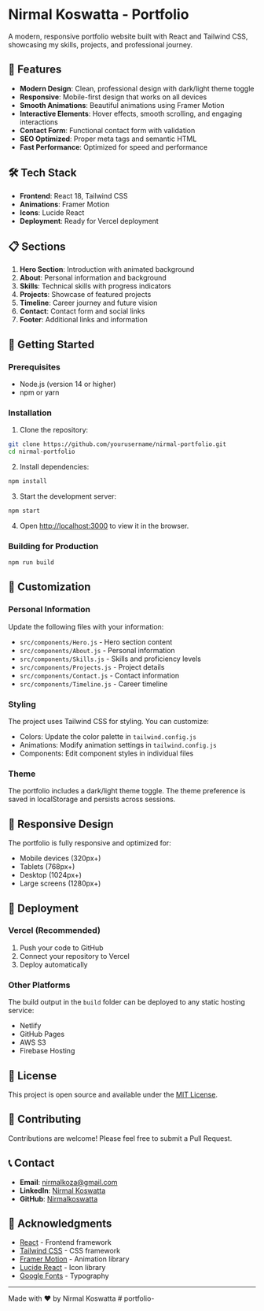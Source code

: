 # Nirmal Koswatta - Portfolio

A modern, responsive portfolio website built with React and Tailwind CSS, showcasing my skills, projects, and professional journey.

## 🚀 Features

- **Modern Design**: Clean, professional design with dark/light theme toggle
- **Responsive**: Mobile-first design that works on all devices
- **Smooth Animations**: Beautiful animations using Framer Motion
- **Interactive Elements**: Hover effects, smooth scrolling, and engaging interactions
- **Contact Form**: Functional contact form with validation
- **SEO Optimized**: Proper meta tags and semantic HTML
- **Fast Performance**: Optimized for speed and performance

## 🛠️ Tech Stack

- **Frontend**: React 18, Tailwind CSS
- **Animations**: Framer Motion
- **Icons**: Lucide React
- **Deployment**: Ready for Vercel deployment

## 📋 Sections

1. **Hero Section**: Introduction with animated background
2. **About**: Personal information and background
3. **Skills**: Technical skills with progress indicators
4. **Projects**: Showcase of featured projects
5. **Timeline**: Career journey and future vision
6. **Contact**: Contact form and social links
7. **Footer**: Additional links and information

## 🚀 Getting Started

### Prerequisites

- Node.js (version 14 or higher)
- npm or yarn

### Installation

1. Clone the repository:

```bash
git clone https://github.com/yourusername/nirmal-portfolio.git
cd nirmal-portfolio
```

2. Install dependencies:

```bash
npm install
```

3. Start the development server:

```bash
npm start
```

4. Open [http://localhost:3000](http://localhost:3000) to view it in the browser.

### Building for Production

```bash
npm run build
```

## 🎨 Customization

### Personal Information

Update the following files with your information:

- `src/components/Hero.js` - Hero section content
- `src/components/About.js` - Personal information
- `src/components/Skills.js` - Skills and proficiency levels
- `src/components/Projects.js` - Project details
- `src/components/Contact.js` - Contact information
- `src/components/Timeline.js` - Career timeline

### Styling

The project uses Tailwind CSS for styling. You can customize:

- Colors: Update the color palette in `tailwind.config.js`
- Animations: Modify animation settings in `tailwind.config.js`
- Components: Edit component styles in individual files

### Theme

The portfolio includes a dark/light theme toggle. The theme preference is saved in localStorage and persists across sessions.

## 📱 Responsive Design

The portfolio is fully responsive and optimized for:

- Mobile devices (320px+)
- Tablets (768px+)
- Desktop (1024px+)
- Large screens (1280px+)

## 🚀 Deployment

### Vercel (Recommended)

1. Push your code to GitHub
2. Connect your repository to Vercel
3. Deploy automatically

### Other Platforms

The build output in the `build` folder can be deployed to any static hosting service:

- Netlify
- GitHub Pages
- AWS S3
- Firebase Hosting

## 📄 License

This project is open source and available under the [MIT License](LICENSE).

## 🤝 Contributing

Contributions are welcome! Please feel free to submit a Pull Request.

## 📞 Contact

- **Email**: nirmalkoza@gmail.com
- **LinkedIn**: [Nirmal Koswatta](https://www.linkedin.com/in/nirmal-koswatta/)
- **GitHub**: [Nirmalkoswatta](https://github.com/Nirmalkoswatta)

## 🙏 Acknowledgments

- [React](https://reactjs.org/) - Frontend framework
- [Tailwind CSS](https://tailwindcss.com/) - CSS framework
- [Framer Motion](https://www.framer.com/motion/) - Animation library
- [Lucide React](https://lucide.dev/) - Icon library
- [Google Fonts](https://fonts.google.com/) - Typography

---

Made with ❤️ by Nirmal Koswatta
#   p o r t f o l i o -  
 